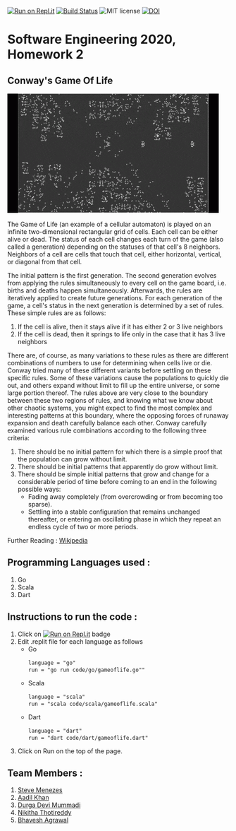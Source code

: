 [![Run on Repl.it](https://repl.it/badge/github/bhavesh242/SE-HW02)](https://repl.it/github/bhavesh242/SE-HW02)
[![Build Status](https://travis-ci.com/bhavesh242/SE-HW02.svg?branch=master)](https://travis-ci.com/github/bhavesh242/SE-HW02/builds/181070331)
![MIT license](https://img.shields.io/badge/License-MIT-green.svg)
[![DOI](https://zenodo.org/badge/289317236.svg)](https://zenodo.org/badge/latestdoi/289317236)

# Software Engineering 2020, Homework 2 

## Conway's Game Of Life

![Game of Life](Gameoflife.gif)

The Game of Life (an example of a cellular automaton) is played on an infinite two-dimensional rectangular grid of cells. Each cell can be either alive or dead. The status of each cell changes each turn of the game (also called a generation) depending on the statuses of that cell's 8 neighbors. Neighbors of a cell are cells that touch that cell, either horizontal, vertical, or diagonal from that cell.

The initial pattern is the first generation. The second generation evolves from applying the rules simultaneously to every cell on the game board, i.e. births and deaths happen simultaneously. Afterwards, the rules are iteratively applied to create future generations. For each generation of the game, a cell's status in the next generation is determined by a set of rules. These simple rules are as follows:
1. If the cell is alive, then it stays alive if it has either 2 or 3 live neighbors
2. If the cell is dead, then it springs to life only in the case that it has 3 live neighbors

There are, of course, as many variations to these rules as there are different combinations of numbers to use for determining when cells live or die. Conway tried many of these different variants before settling on these specific rules. Some of these variations cause the populations to quickly die out, and others expand without limit to fill up the entire universe, or some large portion thereof. The rules above are very close to the boundary between these two regions of rules, and knowing what we know about other chaotic systems, you might expect to find the most complex and interesting patterns at this boundary, where the opposing forces of runaway expansion and death carefully balance each other. Conway carefully examined various rule combinations according to the following three criteria:
1. There should be no initial pattern for which there is a simple proof that the population can grow without limit.
2. There should be initial patterns that apparently do grow without limit.
3. There should be simple initial patterns that grow and change for a considerable period of time before coming to an end in the following possible ways:
    - Fading away completely (from overcrowding or from becoming too sparse).
    - Settling into a stable configuration that remains unchanged thereafter, or entering an oscillating phase in which they repeat an endless cycle of two or more periods.


Further Reading : [Wikipedia](https://en.wikipedia.org/wiki/Conway%27s_Game_of_Life)

## Programming Languages used :

1. Go
2. Scala
3. Dart

## Instructions to run the code :
1. Click on [![Run on Repl.it](https://repl.it/badge/github/bhavesh242/SE-HW02)](https://repl.it/github/bhavesh242/SE-HW02) badge 
2. Edit .replit file for each language as follows
    * Go
        ```
        language = "go"
        run = "go run code/go/gameoflife.go""
        ```
    * Scala
        ```
        language = "scala"
        run = "scala code/scala/gameoflife.scala"
        ````
    * Dart
        ```
        language = "dart"
        run = "dart code/dart/gameoflife.dart"
        ````
3. Click on Run on the top of the page.

## Team Members : 

1. [Steve Menezes](https://github.com/stevemenezes)
2. [Aadil Khan](https://github.com/aadilk97)
3. [Durga Devi Mummadi](https://github.com/Durga71)
4. [Nikitha Thotireddy](https://github.com/nikithareddyt)
5. [Bhavesh Agrawal](https://github.com/bhavesh242)

